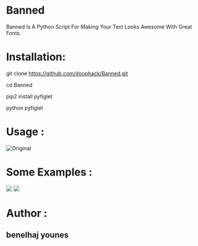 # Banned
Banned Is A Python Script For Making Your Text Looks Awesome With Great Fonts.

# Installation:

git clone https://github.com/doophack/Banned.git

cd Banned

pip2 install pyfiglet

python pyfiglet 

# Usage :
<img src="https://i.ibb.co/1qm4bfS/Original.png" alt="Original" border="0">

# Some Examples : 
<a href="https://files.fm/u/mtnstavw#/view/original2.png"><img src="https://files.fm/thumb_show.php?i=7tg5vx8c"></a>
<a href="https://files.fm/u/m4dq3jeh#/view/original3.png"><img src="https://files.fm/thumb_show.php?i=hsekskxp"></a>


# Author  :
## benelhaj younes 
